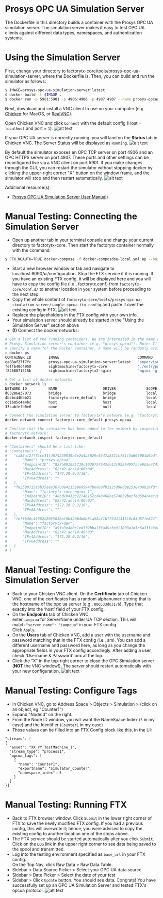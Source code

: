 # Prosys OPC UA Simulation Server

The Dockerfile in this directory builds a container with the Prosys OPC UA
simulation server. The simulation server makes it easy to test OPC UA clients
against different data types, namespaces, and authentication systems.

# Using the Simulation Server

First, change your directory to 
factorytx-core/tools/prosys-opc-ua-simulation-server, where the Dockerfile is. 
Then, you can build and run the simulator as follows:
```sh
$ IMAGE=prosys-opc-ua-simulation-server:latest
$ docker build -t $IMAGE .
$ docker run -p 5901:5901 -p 4906:4906 -p 4907:4907 --name prosys-opcua $IMAGE
```
Next, download and install a VNC client to use on your computer 
(e.g. [Chicken](https://sourceforge.net/projects/chicken/) for MacOS, 
or [RealVNC](https://www.realvnc.com/en/connect/download/viewer/)).

Open Chicken VNC and click `Connect` with the default config (Host = `localhost` and port = `1`).
![alt text](screenshots/ChickenVNCConnect.png "Connect to OPC UA Server")

If your OPC UA server is correctly running, you will land on the **Status** tab 
in Chicken VNC. The Server Status will be displayed as `Running`.
![alt text](screenshots/ServerStatus.png "OPC UA Server Status")

By default the simulator exposes an OPC TCP server on port 4906 and an OPC 
HTTPS server on port 4907. These ports and other settings can be reconfigured 
live via a VNC client on port 5901. If you make changes through the GUI, you can 
restart the simulator without stopping docker by clicking the upper-right corner 
"X" button on the window frame, and the simulator will stop and then restart 
automatically.
![alt text](screenshots/RestartChickenVNC.png "How to restart Chicken VNC")

Additional resource(s):

- [Prosys OPC UA Simulation Server User Manual](https://www.prosysopc.com/opcua/apps/JavaServer/dist/2.3.2-146/Prosys_OPC_UA_Simulation_Server_UserManual.pdf))

# Manual Testing: Connecting the Simulation Server

- Open up another tab in your terminal console and change your current directory 
to factorytx-core.  Then start the factorytx container normally with the command:
```sh
$ FTX_NOAUTH=TRUE docker-compose -f docker-composdoe-local.yml up --build
```
- Start a new browser window or tab and navigate to 
localhost:8090/ui/configuration. Stop the FTX service if it is running.  If you 
have an existing FTX config, it will be displayed here and you will have to copy 
the config file (i.e., factorytx.conf) from `factorytx-core/conf.d/` to another 
location in your system before proceeding to the next step.
- Copy the whole content of 
`factorytx-core/tools/prosys-opc-ua-simulation-server/sample-opcua-ftx-config` 
and paste it over the existing config in FTX.
![alt text](screenshots/FTX_screenshot.png "Changing FTX config")
- Replace the placeholders in the FTX config with your own info.
- Your simulation server should already be started in the "Using the Simulation 
Server" section above
- **(!)** Connect the docker networks:
```bash
# Get a list of the running containers. We are interested in the name of the 
# Prosys Simulation server's container (e.g. "prosys-opcua"). Note: If you don't 
# specify a name for the Docker container, a name will be randomly assigned.
> docker ps
CONTAINER ID        IMAGE                                    COMMAND                  CREATED             STATUS              PORTS                                                                     NAMES
ca83af27f7fc        prosys-opc-ua-simulation-server:latest   "supervisord -c ./su…"   36 seconds ago      Up 35 seconds       0.0.0.0:4906-4907->4906-4907/tcp, 4096-4097/tcp, 0.0.0.0:5901->5901/tcp   prosys-opcua
feffb40c4958        sightmachine/factorytx-core              "./entrypoint.sh sh …"   13 minutes ago      Up 13 minutes       0.0.0.0:7564->7564/tcp, 8090/tcp                                          factorytx-dev
f8258871515b        sightmachine/factorytx2-nginx            "nginx -g 'daemon of…"   19 hours ago        Up 13 minutes       0.0.0.0:80->80/tcp, 0.0.0.0:8090->80/tcp                                  factorytx-core_nginx_1

# Get a list of docker networks
> docker network ls
NETWORK ID          NAME                     DRIVER              SCOPE
d03286e37073        bridge                   bridge              local
4bcbc44bbb21        factorytx-core_default   bridge              local
cc1685c4a4bc        host                     host                local
33cabfefb0e6        none                     null                local

# Connect the simulation server to factorytx's network (e.g. "factorytx-core_default"):
docker network connect factorytx-core_default prosys-opcua

# Confirm that the container has been added to the network by inspecting the 
# factorytx network:
docker network inspect factorytx-core_default

# "Containers" should be a list like:
# "Containers": {
#   "ca83af27f7fce11fd674239839a3e2d4b3629e5547a8311c751f5d69f004d9bd": {
#       "Name": "prosys-opcua",
#       "EndpointID": "827a891021739c1020757942de13c95294957ace9b5e4743c05e4c52979dccec",
#       "MacAddress": "02:42:ac:14:00:04",
#       "IPv4Address": "172.20.0.4/16",
#       "IPv6Address": ""
#   },
#   "f8258871515b35eea36788a421329605947b8089fb1125d08d0e1538408b29f0": {
#       "Name": "factorytx-core_nginx_1",
#       "EndpointID": "48bd1b433c22746152cd40468be574639becfe0594c4ac16f1fc5dd403d5bbd4",
#       "MacAddress": "02:42:ac:14:00:02",
#       "IPv4Address": "172.20.0.2/16",
#       "IPv6Address": ""
#   },
#   "feffb40c49582d8065810af6b32b64b0b01a98af1bf79d4131518c83d87fe624": {
#       "Name": "factorytx-dev",
#       "EndpointID": "a9fa3e4e0c1ed1f2bba1f6a49cbe011803a1d1c6a333a6ece84d691dff0066b1",
#       "MacAddress": "02:42:ac:14:00:03",
#       "IPv4Address": "172.20.0.3/16",
#       "IPv6Address": ""
#   }
# }
```

# Manual Testing:  Configure the Simulation Server

- Back to your Chicken VNC client.  On the **Certificate** tab of Chicken VNC, 
one of the certificates has a random alphanumeric string that is the hostname of 
the opc ua server (e.g., `886533d0317b`). Type that exactly into the ‘host’ 
field of your FTX config.
- On the **Endpoints** tab of Chicken VNC, enter `iaopcua` for ServerName under 
UA TCP section. This will match `"server_name": "iaopcua"` in your FTX config.  
Click `Apply`.
- On the **Users** tab of Chicken VNC, add a user with the username and password 
matching that in the FTX config (i.e., sm).  You can add a different username 
and password here, as long as you change the appropriate fields in your FTX 
config accordingly.  After adding a user, check ‘Username & Password’ box at the 
top.
- Click the "X" in the top-right corner to close the OPC Simulation server 
(**NOT** the VNC window!).  The server should restart automatically with your 
new configuration.
![alt text](screenshots/RestartOnUsersTab.png "Restarting Chicken VNC from Users tab")

# Manual Testing: Configure Tags

- In Chicken VNC, go to Address Space > Objects > Simulation > (click on an object, eg "Counter1")
- Expand "NodeId" on the right.
- From the Node ID window, you will want the NameSpace Index (`5` in my case) 
and the Identifier (`Counter1` in my case)
- Those values can be filled into an FTX Config block like this, in the UI:
```
"streams": [
{
  "asset": "XX_YY_TestMachine_1",
  "stream_type": "process1",
  "opcua_tags": [
    {
      "name": "Counter1",
      "exportname": "Simulator_Counter",
      "namespace_index": 5
    }
  ]
}]
```
# Manual Testing:  Running FTX

- Back to FTX browser window.  Click `Submit` in the lower right corner of FTX 
to save the newly modified FTX config. If you had a previous config, this will 
overwrite it; hence, you were advised to copy the existing config to another 
location one of the steps above.
- The FTX service should be started automatically after you click `Submit`.  
Click on the `LOG` link in the upper right corner to see data being saved to the 
spool and transmitted.
- Log into the testing environment specified as `base_url` in your FTX config.  
On the Top Nav, click Raw Data > Raw Data Table.
- Sidebar > Data Source Picker > Select your OPC UA data source
- Sidebar > Date Picker > Select the date of your test
- Sidebar > Click `Update` button.  You should see data.  Congrats!  You have 
successfully set up an OPC UA Simulation Server and tested FTX's opcua protocol.
![alt text](screenshots/RawDataTable.png "Raw Data Table")
